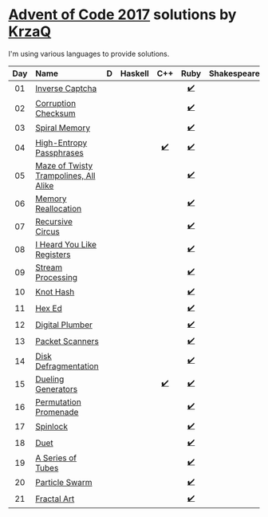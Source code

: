 [Advent of Code 2017](https://adventofcode.com) solutions by [KrzaQ][kq]
========================

I'm using various languages to provide solutions.

| Day | Name                                           | D    | Haskell | C++    | Ruby | Shakespeare |
|:---:|:-----------------------------------------------|:----:|:-------:|:------:|:----:|:-----------:|
| 01  | [Inverse Captcha][day01]                       |      |         |        | [:heavy_check_mark:](./day01/main.rb)      |             |
| 02  | [Corruption Checksum][day02]                   |      |         |        | [:heavy_check_mark:](./day02/main.rb)      |             |
| 03  | [Spiral Memory][day03]                         |      |         |        | [:heavy_check_mark:](./day03/main.rb)      |             |
| 04  | [High-Entropy Passphrases][day04]              |      |         | [:heavy_check_mark:](./day04/main.cpp) | [:heavy_check_mark:](./day04/main.rb)      |             |
| 05  | [Maze of Twisty Trampolines, All Alike][day05] |      |         |        | [:heavy_check_mark:](./day05/main.rb)      |             |
| 06  | [Memory Reallocation][day06]                   |      |         |        | [:heavy_check_mark:](./day06/main.rb)      |             |
| 07  | [Recursive Circus][day07]                      |      |         |        | [:heavy_check_mark:](./day07/main.rb)      |             |
| 08  | [I Heard You Like Registers][day08]            |      |         |        | [:heavy_check_mark:](./day08/main.rb)      |             |
| 09  | [Stream Processing][day09]                     |      |         |        | [:heavy_check_mark:](./day09/main.rb)      |             |
| 10  | [Knot Hash][day10]                             |      |         |        | [:heavy_check_mark:](./day10/main.rb)      |             |
| 11  | [Hex Ed][day11]                                |      |         |        | [:heavy_check_mark:](./day11/main.rb)      |             |
| 12  | [Digital Plumber][day12]                       |      |         |        | [:heavy_check_mark:](./day12/main.rb)      |             |
| 13  | [Packet Scanners][day13]                       |      |         |        | [:heavy_check_mark:](./day13/main.rb)      |             |
| 14  | [Disk Defragmentation][day14]                  |      |         |        | [:heavy_check_mark:](./day14/main.rb)      |             |
| 15  | [Dueling Generators][day15]                    |      |         | [:heavy_check_mark:](./day15/main.cpp) | [:heavy_check_mark:](./day15/main.rb)      |             |
| 16  | [Permutation Promenade][day16]                 |      |         |        | [:heavy_check_mark:](./day16/main.rb)      |             |
| 17  | [Spinlock][day17]                              |      |         |        | [:heavy_check_mark:](./day17/main.rb)      |             |
| 18  | [Duet][day18]                                  |      |         |        | [:heavy_check_mark:](./day18/main.rb)      |             |
| 19  | [A Series of Tubes][day19]                     |      |         |        | [:heavy_check_mark:](./day19/main.rb)      |             |
| 20  | [Particle Swarm][day20]                        |      |         |        | [:heavy_check_mark:](./day20/main.rb)      |             |
| 21  | [Fractal Art][day21]                           |      |         |        | [:heavy_check_mark:](./day21/main.rb)      |             |

[day01]: https://adventofcode.com/2017/day/1
[day02]: https://adventofcode.com/2017/day/2
[day03]: https://adventofcode.com/2017/day/3
[day04]: https://adventofcode.com/2017/day/4
[day05]: https://adventofcode.com/2017/day/5
[day06]: https://adventofcode.com/2017/day/6
[day07]: https://adventofcode.com/2017/day/7
[day08]: https://adventofcode.com/2017/day/8
[day09]: https://adventofcode.com/2017/day/9
[day10]: https://adventofcode.com/2017/day/10
[day11]: https://adventofcode.com/2017/day/11
[day12]: https://adventofcode.com/2017/day/12
[day13]: https://adventofcode.com/2017/day/13
[day14]: https://adventofcode.com/2017/day/14
[day15]: https://adventofcode.com/2017/day/15
[day16]: https://adventofcode.com/2017/day/16
[day17]: https://adventofcode.com/2017/day/17
[day18]: https://adventofcode.com/2017/day/18
[day19]: https://adventofcode.com/2017/day/19
[day20]: https://adventofcode.com/2017/day/20
[day21]: https://adventofcode.com/2017/day/21

[kq]: https://dev.krzaq.cc

